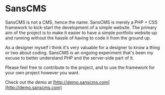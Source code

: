 # SansCMS
SansCMS is not a CMS, hence the name. SansCMS is merely a PHP + CSS framework to kick-start the development of a simple website. The primary aim of the project is to make it easier to have a simple portfolio website up and running without the hassle of having to code it from the ground up.

As a designer myself I think it's very valuable for a designer to know a thing or two about coding. SansCMS is an ongoing experiment that's been my excuse to better understand PHP and the server-side part of it.

Please feel free to contribute to the project, and to use the framework for your own project however you want.

Check out the demo at [http://demo.sanscms.com](http://demo.sanscms.com)